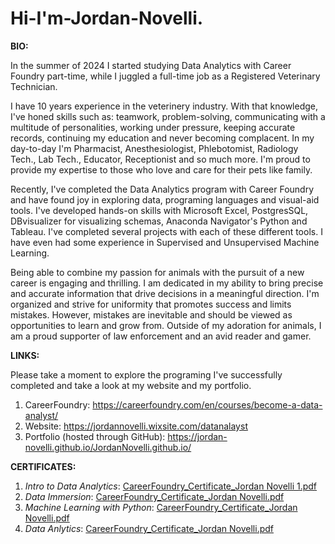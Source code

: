 # Hi-I'm-Jordan-Novelli.

**BIO:**

In the summer of 2024 I started studying Data Analytics with Career Foundry part-time, while I juggled a full-time job as a Registered Veterinary Technician.

I have 10 years experience in the veterinery industry. With that knowledge, I've honed skills such as: teamwork, problem-solving, communicating with a multitude of personalities, working under pressure, keeping accurate records, continuing my education and never becoming complacent. In my day-to-day I'm Pharmacist, Anesthesiologist, Phlebotomist, Radiology Tech., Lab Tech., Educator, Receptionist and so much more. I'm proud to provide my expertise to those who love and care for their pets like family.

Recently, I've completed the Data Analytics program with Career Foundry and have found joy in exploring data, programing languages and visual-aid tools. I've developed hands-on skills with Microsoft Excel, PostgresSQL, DBvisualizer for visualizing schemas, Anaconda Navigator's Python and Tableau. I've completed several projects with each of these different tools. I have even had some experience in Supervised and Unsupervised Machine Learning.

Being able to combine my passion for animals with the pursuit of a new career is engaging and thrilling. I am dedicated in my ability to bring precise and accurate information that drive decisions in a meaningful direction. I'm organized and strive for uniformity that promotes success and limits mistakes. However, mistakes are inevitable and should be viewed as opportunities to learn and grow from. Outside of my adoration for animals, I am a proud supporter of law enforcement and an avid reader and gamer.

**LINKS:**

  Please take a moment to explore the programing I've successfully completed and take a look at my website and my portfolio.
1. CareerFoundry: https://careerfoundry.com/en/courses/become-a-data-analyst/
2. Website: https://jordannovelli.wixsite.com/datanalayst
3. Portfolio (hosted through GitHub): https://jordan-novelli.github.io/JordanNovelli.github.io/

**CERTIFICATES:**
1. _Intro to Data Analytics_: [CareerFoundry_Certificate_Jordan Novelli 1.pdf](https://github.com/user-attachments/files/22162558/CareerFoundry_Certificate_Jordan.Novelli.1.pdf)
2. _Data Immersion_: [CareerFoundry_Certificate_Jordan Novelli.pdf](https://github.com/user-attachments/files/22162562/CareerFoundry_Certificate_Jordan.Novelli.pdf)
3. _Machine Learning with Python_: [CareerFoundry_Certificate_Jordan Novelli.pdf](https://github.com/user-attachments/files/22162572/CareerFoundry_Certificate_Jordan.Novelli.pdf)
4. _Data Anlytics_: [CareerFoundry_Certificate_Jordan Novelli.pdf](https://github.com/user-attachments/files/22162587/CareerFoundry_Certificate_Jordan.Novelli.pdf)
